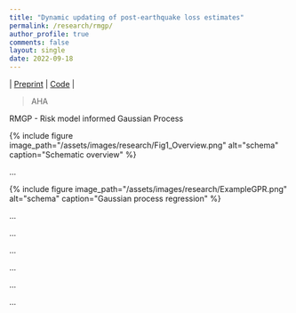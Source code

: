 ```yaml
---
title: "Dynamic updating of post-earthquake loss estimates"
permalink: /research/rmgp/
author_profile: true
comments: false
layout: single
date: 2022-09-18
---
```



| [Preprint](https://doi.org/10.31224/2205) | [Code](https://github.com/bodlukas/earthquake-rmgp) |


> AHA


RMGP - Risk model informed Gaussian Process

{% include figure image_path="/assets/images/research/Fig1_Overview.png" alt="schema" caption="Schematic overview" %}

...

{% include figure image_path="/assets/images/research/ExampleGPR.png" alt="schema" caption="Gaussian process regression" %}

...



...

...

...

...

...
